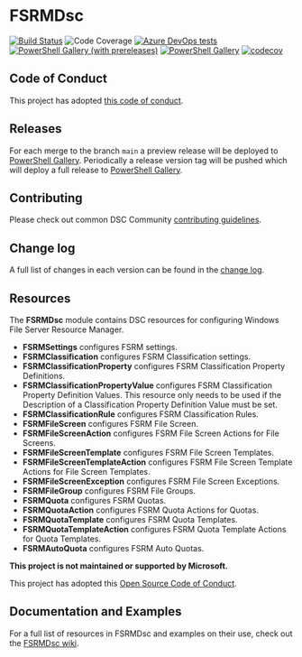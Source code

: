 # FSRMDsc

[![Build Status](https://dev.azure.com/dsccommunity/FSRMDsc/_apis/build/status/dsccommunity.FSRMDsc?branchName=main)](https://dev.azure.com/dsccommunity/FSRMDsc/_build/latest?definitionId=40&branchName=main)
![Code Coverage](https://img.shields.io/azure-devops/coverage/dsccommunity/FSRMDsc/40/main)
[![Azure DevOps tests](https://img.shields.io/azure-devops/tests/dsccommunity/FSRMDsc/40/main)](https://dsccommunity.visualstudio.com/FSRMDsc/_test/analytics?definitionId=40&contextType=build)
[![PowerShell Gallery (with prereleases)](https://img.shields.io/powershellgallery/vpre/FSRMDsc?label=FSRMDsc%20Preview)](https://www.powershellgallery.com/packages/FSRMDsc/)
[![PowerShell Gallery](https://img.shields.io/powershellgallery/v/FSRMDsc?label=FSRMDsc)](https://www.powershellgallery.com/packages/FSRMDsc/)
[![codecov](https://codecov.io/gh/dsccommunity/FSRMDsc/branch/main/graph/badge.svg)](https://codecov.io/gh/dsccommunity/FSRMDsc)

## Code of Conduct

This project has adopted [this code of conduct](CODE_OF_CONDUCT.md).

## Releases

For each merge to the branch `main` a preview release will be
deployed to [PowerShell Gallery](https://www.powershellgallery.com/).
Periodically a release version tag will be pushed which will deploy a
full release to [PowerShell Gallery](https://www.powershellgallery.com/).

## Contributing

Please check out common DSC Community [contributing guidelines](https://dsccommunity.org/guidelines/contributing).

## Change log

A full list of changes in each version can be found in the [change log](CHANGELOG.md).

## Resources

The **FSRMDsc** module contains DSC resources for configuring Windows File Server
Resource Manager.

- **FSRMSettings** configures FSRM settings.
- **FSRMClassification** configures FSRM Classification settings.
- **FSRMClassificationProperty** configures FSRM Classification Property Definitions.
- **FSRMClassificationPropertyValue** configures FSRM Classification Property
  Definition Values. This resource only needs to be used if the Description of a
  Classification Property Definition Value must be set.
- **FSRMClassificationRule** configures FSRM Classification Rules.
- **FSRMFileScreen** configures FSRM File Screen.
- **FSRMFileScreenAction** configures FSRM File Screen Actions for File Screens.
- **FSRMFileScreenTemplate** configures FSRM File Screen Templates.
- **FSRMFileScreenTemplateAction** configures FSRM File Screen Template Actions
  for File Screen Templates.
- **FSRMFileScreenException** configures FSRM File Screen Exceptions.
- **FSRMFileGroup** configures FSRM File Groups.
- **FSRMQuota** configures FSRM Quotas.
- **FSRMQuotaAction** configures FSRM Quota Actions for Quotas.
- **FSRMQuotaTemplate** configures FSRM Quota Templates.
- **FSRMQuotaTemplateAction** configures FSRM Quota Template Actions for Quota Templates.
- **FSRMAutoQuota** configures FSRM Auto Quotas.

**This project is not maintained or supported by Microsoft.**

This project has adopted this [Open Source Code of Conduct](CODE_OF_CONDUCT.md).

## Documentation and Examples

For a full list of resources in FSRMDsc and examples on their use, check out
the [FSRMDsc wiki](https://github.com/dsccommunity/FSRMDsc/wiki).
